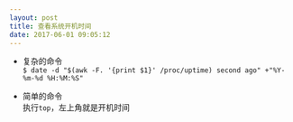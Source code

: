 ```yaml
---
layout: post
title: 查看系统开机时间
date: 2017-06-01 09:05:12
---
```

+ 复杂的命令  
`$ date -d "$(awk -F. '{print $1}' /proc/uptime) second ago" +"%Y-%m-%d %H:%M:%S"`  

+ 简单的命令  
执行`top`，左上角就是开机时间